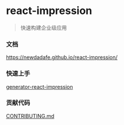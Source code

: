 # react-impression

> 快速构建企业级应用

### 文档

https://newdadafe.github.io/react-impression/

### 快速上手

[generator-react-impression](packages/generator-react-impression)

### 贡献代码

[CONTRIBUTING.md](CONTRIBUTING.md)
